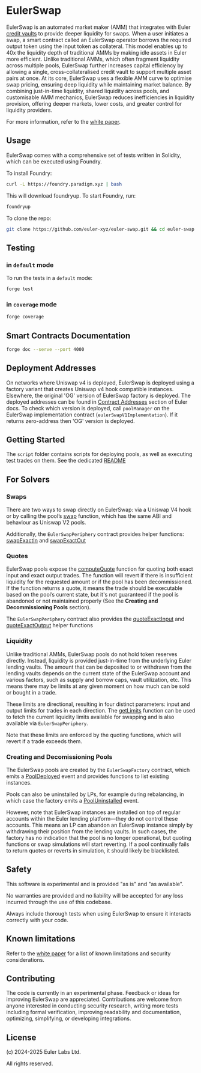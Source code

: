 # EulerSwap

EulerSwap is an automated market maker (AMM) that integrates with Euler [credit vaults](https://docs.euler.finance/euler-vault-kit-white-paper/) to provide deeper liquidity for swaps. When a user initiates a swap, a smart contract called an EulerSwap operator borrows the required output token using the input token as collateral. This model enables up to 40x the liquidity depth of traditional AMMs by making idle assets in Euler more efficient. Unlike traditional AMMs, which often fragment liquidity across multiple pools, EulerSwap further increases capital efficiency by allowing a single, cross-collateralised credit vault to support multiple asset pairs at once. At its core, EulerSwap uses a flexible AMM curve to optimise swap pricing, ensuring deep liquidity while maintaining market balance. By combining just-in-time liquidity, shared liquidity across pools, and customisable AMM mechanics, EulerSwap reduces inefficiencies in liquidity provision, offering deeper markets, lower costs, and greater control for liquidity providers.

For more information, refer to the [white paper](./docs/whitepaper/EulerSwap_White_Paper.pdf).

## Usage

EulerSwap comes with a comprehensive set of tests written in Solidity, which can be executed using Foundry.

To install Foundry:

```sh
curl -L https://foundry.paradigm.xyz | bash
```

This will download foundryup. To start Foundry, run:

```sh
foundryup
```

To clone the repo:

```sh
git clone https://github.com/euler-xyz/euler-swap.git && cd euler-swap
```

## Testing

### in `default` mode

To run the tests in a `default` mode:

```sh
forge test
```

### in `coverage` mode

```sh
forge coverage
```

## Smart Contracts Documentation

```sh
forge doc --serve --port 4000
```

## Deployment Addresses

On networks where Uniswap v4 is deployed, EulerSwap is deployed using a factory variant that creates Uniswap v4 hook compatible instances. Elsewhere, the original 'OG' version of EulerSwap factory is deployed. The deployed addresses can be found in [Contract Addresses](https://docs.euler.finance/developers/contract-addresses) section of Euler docs. To check which version is deployed, call `poolManager` on the EulerSwap implementation contract (`eulerSwapV1Implementation`). If it returns zero-address then 'OG' version is deployed.

## Getting Started

The `script` folder contains scripts for deploying pools, as well as executing test trades on them. See the dedicated [README](./script/README.md)

## For Solvers

### Swaps

There are two ways to swap directly on EulerSwap: via a Uniswap V4 hook or by calling the pool’s [swap](https://github.com/euler-xyz/euler-swap/blob/1f73f5cb07f2e64e8c9815076749574b1b54e204/src/interfaces/IEulerSwap.sol#L65) function, which has the same ABI and behaviour as Uniswap V2 pools.

Additionally, the `EulerSwapPeriphery` contract provides helper functions: [swapExactIn](https://github.com/euler-xyz/euler-swap/blob/1f73f5cb07f2e64e8c9815076749574b1b54e204/src/interfaces/IEulerSwapPeriphery.sol#L8) and [swapExactOut](https://github.com/euler-xyz/euler-swap/blob/1f73f5cb07f2e64e8c9815076749574b1b54e204/src/interfaces/IEulerSwapPeriphery.sol#L21)

### Quotes

EulerSwap pools expose the [computeQuote](https://github.com/euler-xyz/euler-swap/blob/1f73f5cb07f2e64e8c9815076749574b1b54e204/src/interfaces/IEulerSwap.sol#L53) function for quoting both exact input and exact output trades. The function will revert if there is insufficient liquidity for the requested amount or if the pool has been decommissioned. If the function returns a quote, it means the trade should be executable based on the pool’s current state, but it's not guaranteed if the pool is abandoned or not maintained properly (See the **Creating and Decommissioning Pools** section).

The `EulerSwapPeriphery` contract also provides the [quoteExactInput](https://github.com/euler-xyz/euler-swap/blob/1f73f5cb07f2e64e8c9815076749574b1b54e204/src/interfaces/IEulerSwapPeriphery.sol#L32) and [quoteExactOutput](https://github.com/euler-xyz/euler-swap/blob/1f73f5cb07f2e64e8c9815076749574b1b54e204/src/interfaces/IEulerSwapPeriphery.sol#L38) helper functions

### Liquidity

Unlike traditional AMMs, EulerSwap pools do not hold token reserves directly. Instead, liquidity is provided just-in-time from the underlying Euler lending vaults. The amount that can be deposited to or withdrawn from the lending vaults depends on the current state of the EulerSwap account and various factors, such as supply and borrow caps, vault utilization, etc. This means there may be limits at any given moment on how much can be sold or bought in a trade.

These limits are directional, resulting in four distinct parameters: input and output limits for trades in each direction. The [getLimits](https://github.com/euler-xyz/euler-swap/blob/1f73f5cb07f2e64e8c9815076749574b1b54e204/src/interfaces/IEulerSwap.sol#L59) function can be used to fetch the current liquidity limits available for swapping and is also available via `EulerSwapPeriphery`.

Note that these limits are enforced by the quoting functions, which will revert if a trade exceeds them.

### Creating and Decomissioning Pools

The EulerSwap pools are created by the `EulerSwapFactory` contract, which emits a [PoolDeployed](https://github.com/euler-xyz/euler-swap/blob/1f73f5cb07f2e64e8c9815076749574b1b54e204/src/EulerSwapFactory.sol#L32) event and provides functions to list existing instances.

Pools can also be uninstalled by LPs, for example during rebalancing, in which case the factory emits a [PoolUninstalled](https://github.com/euler-xyz/euler-swap/blob/1f73f5cb07f2e64e8c9815076749574b1b54e204/src/EulerSwapFactory.sol#L34) event.

However, note that EulerSwap instances are installed on top of regular accounts within the Euler lending platform—they do not control these accounts. This means an LP can abandon an EulerSwap instance simply by withdrawing their position from the lending vaults. In such cases, the factory has no indication that the pool is no longer operational, but quoting functions or swap simulations will start reverting. If a pool continually fails to return quotes or reverts in simulation, it should likely be blacklisted.

## Safety

This software is experimental and is provided "as is" and "as available".

No warranties are provided and no liability will be accepted for any loss incurred through the use of this codebase.

Always include thorough tests when using EulerSwap to ensure it interacts correctly with your code.

## Known limitations

Refer to the [white paper](./docs/whitepaper/EulerSwap_White_Paper.pdf) for a list of known limitations and security considerations.

## Contributing

The code is currently in an experimental phase. Feedback or ideas for improving EulerSwap are appreciated. Contributions are welcome from anyone interested in conducting security research, writing more tests including formal verification, improving readability and documentation, optimizing, simplifying, or developing integrations.

## License

(c) 2024-2025 Euler Labs Ltd.

All rights reserved.
